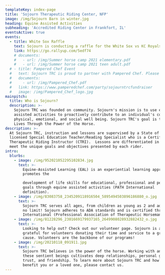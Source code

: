 ```yaml
---
templateKey: index-page
title: 'Sojourn Therapeutic Riding Center, NFP'
image: /img/Sojourn Barn in winter.jpg
heading: Equine Assisted Activities
subheading: 'Accredited Riding Center in Frankfort, IL'
eventsActive: true
events:
  - title: White Sox Raffle
    text: Sojourn is conducting a raffle for the White Sox vs KC Royals game on August 3rd. Click Here for Details!
    link: https://go.rallyup.com/5edf74
    # documents:
    #   - url: /img/Summer horse camp 2021 elementary.pdf
    #   - url: /img/Summer horse camp 2021 teen adult.pdf
  # - title: Pampered Chef Event
  #   text: Sojourn TRC is proud to partner with Pampered Chef. Please click here to benefit both your kitchen and Sojourn's programs. Thank you!
  #   documents:
  #     - url: /img/Pampered_Chef.pdf
  #   link: https://www.pamperedchef.com/party/sojourntrcfundraiser
  #   image: /img/Pampered_Chef_logo.jpg
mainpitch:
  title: Who is Sojourn?
  description: >-
    Sojourn TRC was founded on community. Sojourn's mission is to use equine
    assisted activities to proactively contribute to an individual's cognitive,
    physical, emotional, and social well being. Sojourn TRC's goal is to Enhance
    Lives Through the Power of the Horse.
description: >-
  At Sojourn TRC, instruction and lessons are supervised by a State of Illinois
  licensed Special Education Teacher/Reading Specialist who is a Certified
  Therapeutic Riding Instructor (CTRI).  Lessons are differentiated in order to
  meet the unique goals and objectives presented by each rider.
intro:
  blurbs:
    - image: /img/952021052295102834.jpg
      text: >-
        Equine-Assisted Learning (EAL) is an experiential learning approach that
        promotes the

        development of life skills for educational, professional and personal
        goals through equine assisted activities (PATH International
        definition).
    - image: /img/83083758_2345209118916504_5895494503896186880_o.jpg
      text: >-
        Sojourn TRC serves all ages, from children as young as 2 and adults to
        no limit! Sojourn adheres to ADA standards and is certified through PATH
        International (Professional Association of Therapeutic Horsemanship).
    - image: /img/81228296_2301669179937165_2649908028932882432_o.jpg
      text: >-
        Looking to help out? Check out our volunteer page. Sojourn is always
        grateful for volunteers donating their time and service to a great
        cause. Volunteers are the backbone of our programs!
    - image: /img/20210118_091911.jpg
      text: >-
        Sojourn TRC believes in the power of the horse. Working with and around
        these sentient beings cultivates deep relationships, personal growth,
        trust, and friendship. To learn more about Sojourn TRC and how we might
        benefit you or a loved one, please contact us.
---
```

